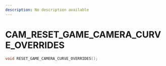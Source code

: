 ```yaml
---
description: No description available 
---
```


# CAM\_RESET_GAME_CAMERA_CURVE_OVERRIDES

```cpp
void RESET_GAME_CAMERA_CURVE_OVERRIDES();
```